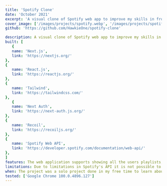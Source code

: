 ```yaml
---
title: 'Spotify Clone'
date: 'October 2021'
excerpt: 'A visual clone of Spotify web app to improve my skills in frontend development'
cover_image: ['/images/projects/spotify.webp', '/images/projects/spotify.avif']
github: 'https://github.com/HawkieOne/spotify-clone'

description: A visual clone of Spotify web app to improve my skills in frontend development. The web applciation mimics the UI of Spotify and gives most of the features that Spotify uses through Spotify's API. To work, Spotify needs to be open on a device due to limitations in Spotify's Web API.
built: [
   {
   name: 'Next.js',
   link: 'https://nextjs.org/'
},
{
   name: 'React.js',
   link: 'https://reactjs.org/'
},
{
   name: 'Tailwind',
   link: 'https://tailwindcss.com/'
},
   {
   name: 'Next Auth',
   link: 'https://next-auth.js.org/'
},
{
   name: 'Recoil',
   link: 'https://recoiljs.org/'
},
{
   name: 'Spotify Web API',
   link: 'https://developer.spotify.com/documentation/web-api/'
},
]
features: The web application supports showing all the users playlists, changing active song, pause and play, next song and previous song. So a possible scenarion in the applications is that the user chooses which playlist to look for songs in and the pressing on a song to start playing it through the active Spotify device. Through the app the user can also change the volume of the music. Debounce is used to mimic a better change of music through the slider.
limitations: Due to limitations in Spotify's API it is not possible to run the web application without having Spotify active on another device. To be considered an active device it is simply required to play or pause a song in Spotify. When this is done the music can be controlled through this web application. 
when: The project was a solo project done in my free time to learn about NextJs and Recoil. I followed a video tutorial to create the main parts of the web application and then I extended on some functionality myself.
tested: ['Google Chrome 100.0.4896.127']
---
```

